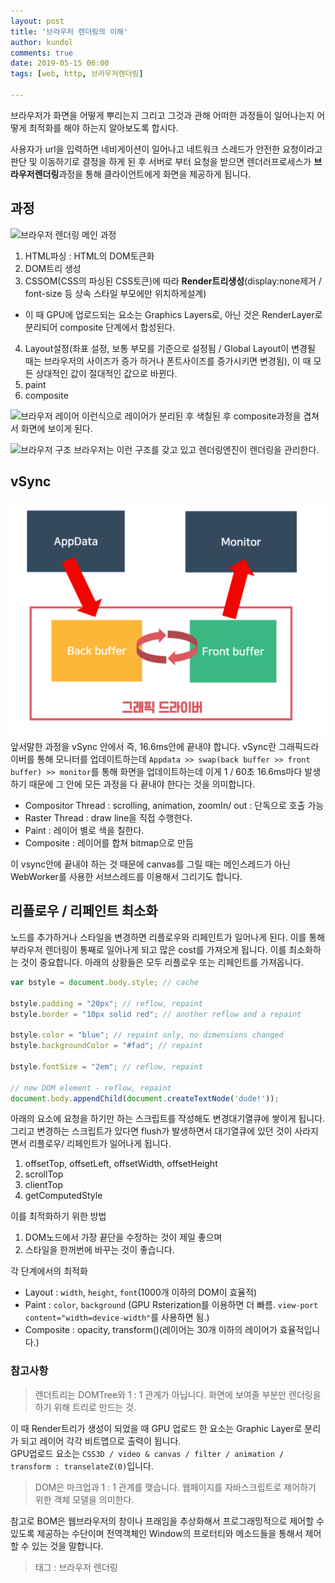 ```yaml
---
layout: post
title: '브라우저 렌더링의 이해'
author: kundol
comments: true
date: 2019-05-15 06:00
tags: [web, http, 브라우저렌더링]

---   
```

브라우저가 화면을 어떻게 뿌리는지 그리고 그것과 관해 어떠한 과정들이 일어나는지 어떻게 최적화를 해야 하는지 알아보도록 합시다.

사용자가 url을 입력하면 네비게이션이 일어나고 네트워크 스레드가 안전한 요청이라고 판단 및 이동하기로 결정을 하게 된 후 서버로 부터 요청을 받으면 렌더러프로세스가 **브라우저렌더링**과정을 통해 클라이언트에게 화면을 제공하게 됩니다. 
## 과정
![브라우저 렌더링 메인 과정](https://raw.githubusercontent.com/wnghdcjfe/happyKundol/master/prepare/img/1.png)   
1. HTML파싱 : HTML의 DOM토큰화
2. DOM트리 생성
3. CSSOM(CSS의 파싱된 CSS토큰)에 따라 **Render트리생성**(display:none제거 / font-size 등 상속 스타일 부모에만 위치하게설계)
 - 이 때 GPU에 업로드되는 요소는 Graphics Layers로, 아닌 것은 RenderLayer로 분리되어 composite 단계에서 합성된다. 
4. Layout설정(좌표 설정, 보통 부모를 기준으로 설정됨 / Global Layout이 변경될 때는 브라우저의 사이즈가 증가 하거나 폰트사이즈를 증가시키면 변경됨), 이 때 모든 상대적인 값이 절대적인 값으로 바뀐다.
5. paint
6. composite 


![브라우저 레이어](https://d2.naver.com/content/images/2015/08/helloworld-201508------------------------.png)
이런식으로 레이어가 분리된 후 색칠된 후 composite과정을 겹쳐서 화면에 보이게 된다.


![브라우저 구조](https://yilpe93.github.io/images/browser/browser_02.png)
브라우저는 이런 구조를 갖고 있고 렌더링엔진이 렌더링을 관리한다.


## vSync
![vSync](/img/20190515_vSync.png) 
앞서말한 과정을 vSync 안에서 즉, 16.6ms안에 끝내야 합니다. 
vSync란 그래픽드라이버를 통해 모니터를 업데이트하는데 `Appdata >> swap(back buffer >> front buffer) >> monitor`를 통해 화면을 업데이트하는데 이게  1 / 60초  16.6ms마다 발생하기 때문에 그 안에 모든 과정을 다 끝내야 한다는 것을 의미합니다.
 
 - Compositor Thread : scrolling, animation, zoomIn/ out : 단독으로 호출 가능
 - Raster Thread : draw line을 직접 수행한다. 
 - Paint : 레이어 별로 색을 칠한다. 
 - Composite : 레이어를 합쳐 bitmap으로 만듬

이 vsync안에 끝내야 하는 것 때문에 canvas를 그릴 때는 메인스레드가 아닌 WebWorker를 사용한 서브스레드를 이용해서 그리기도 합니다.
## 리플로우 / 리페인트 최소화
노드를 추가하거나 스타일을 변경하면 리플로우와 리페인트가 일어나게 된다. 이를 통해 부라우저 렌더링이 통째로 일어나게 되고 많은 cost를 가져오게 됩니다. 
이를 최소화하는 것이 중요합니다. 아래의 상황들은 모두 리플로우 또는 리페인트를 가져옵니다.
```js
var bstyle = document.body.style; // cache
 
bstyle.padding = "20px"; // reflow, repaint
bstyle.border = "10px solid red"; // another reflow and a repaint
 
bstyle.color = "blue"; // repaint only, no dimensions changed
bstyle.backgroundColor = "#fad"; // repaint
 
bstyle.fontSize = "2em"; // reflow, repaint
 
// new DOM element - reflow, repaint
document.body.appendChild(document.createTextNode('dude!'));
```
아래의 요소에 요청을 하기만 하는 스크립트를 작성해도 변경대기열큐에 쌓이게 됩니다. 그리고 변경하는 스크립트가 있다면 flush가 발생하면서 대기열큐에 있던 것이 사라지면서 리플로우/ 리페인트가 일어나게 됩니다. 
1. offsetTop, offsetLeft, offsetWidth, offsetHeight
2. scrollTop 
3. clientTop 
4. getComputedStyle

이를 최적화하기 위한 방법
1. DOM노드에서 가장 끝단을 수정하는 것이 제일 좋으며  
2. 스타일을 한꺼번에 바꾸는 것이 좋습니다. 

각 단계에서의 최적화  
 - Layout : `width`, `height`, `font`(1000개 이하의 DOM이 효율적)
 - Paint : `color`, `background` (GPU Rsterization를 이용하면 더 빠름. `view-port content="width=device-width"`를 사용하면 됨.)
 - Composite : opacity, transform()(레이어는 30개 이하의 레이어가 효율적입니다.)  

### 참고사항

 > 렌더트리는 DOMTree와 1 : 1 관계가 아닙니다. 화면에 보여줄 부분만 렌더링을 하기 위해 트리로 만드는 것. 

이 때 Render트리가 생성이 되었을 때 GPU 업로드 한 요소는 Graphic Layer로 분리가 되고 레이어 각각 비트맵으로 출력이 됩니다.  
GPU업로드 요소는 `CSS3D / video & canvas / filter / animation / transform : transelateZ(0)`입니다.

 > DOM은 마크업과 1 : 1 관계를 맺습니다. 웹페이지를 자바스크립트로 제어하기 위한 객체 모델을 의미한다.

참고로 BOM은 웹브라우저의 창이나 프래임을 추상화해서 프로그래밍적으로 제어할 수 있도록 제공하는 수단이며 전역객체인 Window의 프로터티와 메소드들을 통해서 제어할 수 있는 것을 말합니다.

  > 태그 : 브라우저 렌더링